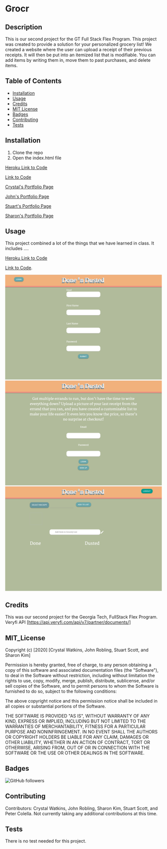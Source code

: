 # Grocr
## Description 

This is our second project for the GT Full Stack Flex Program. This project was created to provide a solution for your personalized grocery list! We created a website where the user can upload a receipt of their previous receipts. It will then be put into an itemized list that is modifiable. You can add items by writing them in, move them to past purchases, and delete items.


## Table of Contents

* [Installation](#installation)
* [Usage](#usage)
* [Credits](#credits)
* [MIT License](#mit_license)
* [Badges](#badges)
* [Contributing](#contributing)
* [Tests](#tests)


## Installation

1. Clone the repo
2. Open the index.html file

[Heroku Link to Code](https://fathomless-sands-26873.herokuapp.com/)

[Link to Code](https://github.com/yoohooitstoo/grocr-receipt-app)
 
[Crystal's Portfolio Page](https://github.com/CrystalWatkins)

[John's Portfolio Page](https://github.com/roblingjohn)

[Stuart's Portfolio Page](https://github.com/yoohooitstoo)

[Sharon's Portfolio Page](https://github.com/sharonkim09)

## Usage 

This project combined a lot of the things that we have learned in class. 
It includes ....

[Heroku Link to Code](https://fathomless-sands-26873.herokuapp.com/)

[Link to Code](https://github.com/yoohooitstoo/grocr-receipt-app).
 
![Web Page 1](./public/assets/signup.png)<br>
![Web Page 2](./public/assets/login.png)<br>
![Web Page 3](./public/assets/grocery.png)<br>


## Credits

This was our second project for the Georgia Tech, FullStack Flex Program.
Veryfi API [https://api.veryfi.com/api/v7/partner/documents/]

## MIT_License

Copyright (c) [2020] [Crystal Watkins, John Robling, Stuart Scott, and Sharon Kim]

Permission is hereby granted, free of charge, to any person obtaining a copy
of this software and associated documentation files (the "Software"), to deal
in the Software without restriction, including without limitation the rights
to use, copy, modify, merge, publish, distribute, sublicense, and/or sell
copies of the Software, and to permit persons to whom the Software is
furnished to do so, subject to the following conditions:

The above copyright notice and this permission notice shall be included in all
copies or substantial portions of the Software.

THE SOFTWARE IS PROVIDED "AS IS", WITHOUT WARRANTY OF ANY KIND, EXPRESS OR
IMPLIED, INCLUDING BUT NOT LIMITED TO THE WARRANTIES OF MERCHANTABILITY,
FITNESS FOR A PARTICULAR PURPOSE AND NONINFRINGEMENT. IN NO EVENT SHALL THE
AUTHORS OR COPYRIGHT HOLDERS BE LIABLE FOR ANY CLAIM, DAMAGES OR OTHER
LIABILITY, WHETHER IN AN ACTION OF CONTRACT, TORT OR OTHERWISE, ARISING FROM,
OUT OF OR IN CONNECTION WITH THE SOFTWARE OR THE USE OR OTHER DEALINGS IN THE
SOFTWARE.


## Badges

![GitHub followers](https://img.shields.io/github/stars/yoohooitstoo/grocr-receipt-app?style=social)



## Contributing

Contributors: Crystal Watkins, John Robling, Sharon Kim, Stuart Scott, and Peter Colella.
Not currently taking any additional contributions at this time.

## Tests

There is no test needed for this project. 
